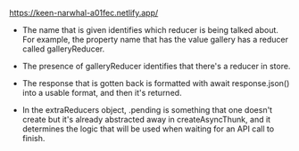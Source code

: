 https://keen-narwhal-a01fec.netlify.app/

- The name that is given identifies which reducer is being talked about. For example, the property name that has the value gallery has a reducer called galleryReducer.

- The presence of galleryReducer identifies that there's a reducer in store.

- The response that is gotten back is formatted with await response.json() into a usable format, and then it's returned.

- In the extraReducers object, .pending is something that one doesn't create but it's already abstracted away in createAsyncThunk, and it determines the logic that will be used when waiting for an API call to finish. 
